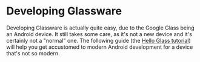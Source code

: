 # Developing Glassware
Developing Glassware is actually quite easy, due to the Google Glass being an Android device. It still takes some care, as it's not a new device and it's certainly not a "normal" one. The following guide (the [Hello Glass tutorial](./hello-glass.md)) will help you get accustomed to modern Android development for a device that's not so modern.